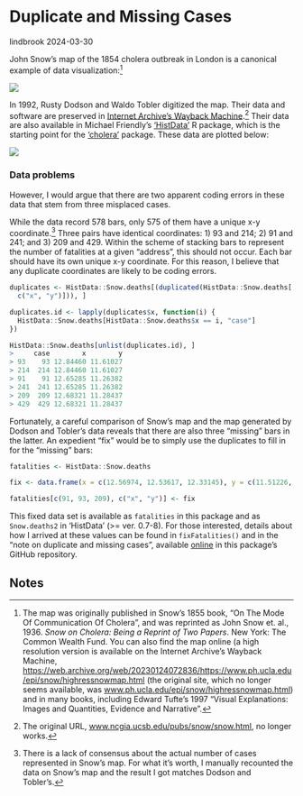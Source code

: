 Duplicate and Missing Cases
================
lindbrook
2024-03-30

John Snow’s map of the 1854 cholera outbreak in London is a canonical
example of data visualization:[^1]

![](msu-snows-mapB.jpg)

In 1992, Rusty Dodson and Waldo Tobler digitized the map. Their data and
software are preserved in [Internet Archive’s Wayback
Machine](https://web.archive.org/web/20100703153945/http://ncgia.ucsb.edu/Publications/Software/cholera/streets).[^2]
Their data are also available in Michael Friendly’s
[‘HistData’](https://cran.r-project.org/package=HistData) R package,
which is the starting point for the
[‘cholera’](https://cran.r-project.org/package=cholera) package. These
data are plotted below:

<img src="duplicate.missing.cases_files/figure-gfm/unnamed-chunk-2-1.png" style="display: block; margin: auto;" />

### Data problems

However, I would argue that there are two apparent coding errors in
these data that stem from three misplaced cases.

While the data record 578 bars, only 575 of them have a unique x-y
coordinate.[^3] Three pairs have identical coordinates: 1) 93 and 214;
2) 91 and 241; and 3) 209 and 429. Within the scheme of stacking bars to
represent the number of fatalities at a given “address”, this should not
occur. Each bar should have its own unique x-y coordinate. For this
reason, I believe that any duplicate coordinates are likely to be coding
errors.

``` r
duplicates <- HistData::Snow.deaths[(duplicated(HistData::Snow.deaths[,
  c("x", "y")])), ]

duplicates.id <- lapply(duplicates$x, function(i) {
  HistData::Snow.deaths[HistData::Snow.deaths$x == i, "case"]
})

HistData::Snow.deaths[unlist(duplicates.id), ]
>     case        x        y
> 93    93 12.84460 11.61027
> 214  214 12.84460 11.61027
> 91    91 12.65285 11.26382
> 241  241 12.65285 11.26382
> 209  209 12.68321 11.28437
> 429  429 12.68321 11.28437
```

Fortunately, a careful comparison of Snow’s map and the map generated by
Dodson and Tobler’s data reveals that there are also three “missing”
bars in the latter. An expedient “fix” would be to simply use the
duplicates to fill in for the “missing” bars:

``` r
fatalities <- HistData::Snow.deaths

fix <- data.frame(x = c(12.56974, 12.53617, 12.33145), y = c(11.51226, 11.58107, 14.80316))

fatalities[c(91, 93, 209), c("x", "y")] <- fix
```

This fixed data set is available as `fatalities` in this package and as
`Snow.deaths2` in ‘HistData’ (\>= ver. 0.7-8). For those interested,
details about how I arrived at these values can be found in
`fixFatalities()` and in the “note on duplicate and missing cases”,
available
[online](https://github.com/lindbrook/cholera/blob/master/docs/notes/duplicate.missing.cases.notes.md)
in this package’s GitHub repository.

## Notes

[^1]: The map was originally published in Snow’s 1855 book, “On The Mode
    Of Communication Of Cholera”, and was reprinted as John Snow et.
    al., 1936. *Snow on Cholera: Being a Reprint of Two Papers*. New
    York: The Common Wealth Fund. You can also find the map online (a
    high resolution version is available on the Internet Archive’s
    Wayback Machine,
    <https://web.archive.org/web/20230124072836/https://www.ph.ucla.edu/epi/snow/highressnowmap.html>
    (the original site, which no longer seems available, was
    www.ph.ucla.edu/epi/snow/highressnowmap.html) and in many books,
    including Edward Tufte’s 1997 “Visual Explanations: Images and
    Quantities, Evidence and Narrative”.

[^2]: The original URL, www.ncgia.ucsb.edu/pubs/snow/snow.html, no
    longer works.

[^3]: There is a lack of consensus about the actual number of cases
    represented in Snow’s map. For what it’s worth, I manually recounted
    the data on Snow’s map and the result I got matches Dodson and
    Tobler’s.
